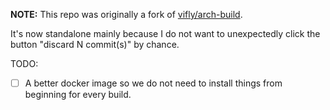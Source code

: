 **NOTE:**
This repo was originally a fork of [vifly/arch-build](https://github.com/vifly/arch-build).

It's now standalone mainly because I do not want to unexpectedly click the button "discard N commit(s)" by chance.

TODO:
- [ ] A better docker image so we do not need to install things from beginning for every build.
